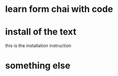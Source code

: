  # learn form chai with code 

 # install of  the text 

  this is the installation instruction    

 # something else 

